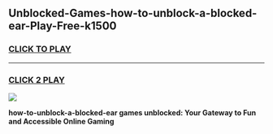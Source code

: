 
## Unblocked-Games-how-to-unblock-a-blocked-ear-Play-Free-k1500
<h3>
<a href="https://premium76.site?title=how-to-unblock-a-blocked-ear&ref=23A">CLICK TO PLAY</a></h3>
<hr>

<h3>
<a href="https://premium76.site?title=how-to-unblock-a-blocked-ear&ref=23A">CLICK 2 PLAY</a>
  
</h3>

<a href="https://premium76.site?title=how-to-unblock-a-blocked-ear&ref=23A"><img src="https://clearcache.store/games.png"></a>


**how-to-unblock-a-blocked-ear games unblocked: Your Gateway to Fun and Accessible Online Gaming**
